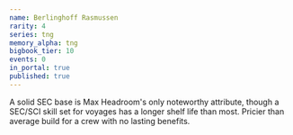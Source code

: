 ```yaml
---
name: Berlinghoff Rasmussen
rarity: 4
series: tng
memory_alpha: tng
bigbook_tier: 10
events: 0
in_portal: true
published: true
---
```


A solid SEC base is Max Headroom's only noteworthy attribute, though a SEC/SCI skill set for voyages has a longer shelf life than most. Pricier than average build for a crew with no lasting benefits.
